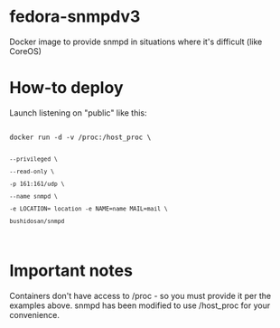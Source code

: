 # fedora-snmpdv3
Docker image to provide snmpd in situations where it's difficult (like CoreOS)

# How-to deploy
Launch listening on "public" like this:

<code>
docker run -d -v /proc:/host_proc \
	
	--privileged \
	
	--read-only \
	
	-p 161:161/udp \
	
	--name snmpd \
	
	-e LOCATION= location -e NAME=name MAIL=mail \
	
	bushidosan/snmpd
</code>  


# Important notes
Containers don't have access to /proc - so you must provide it per the examples above. snmpd has been modified to use /host_proc for your convenience.
